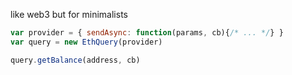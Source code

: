 like web3 but for minimalists


```js
var provider = { sendAsync: function(params, cb){/* ... */} }
var query = new EthQuery(provider)

query.getBalance(address, cb)
```
